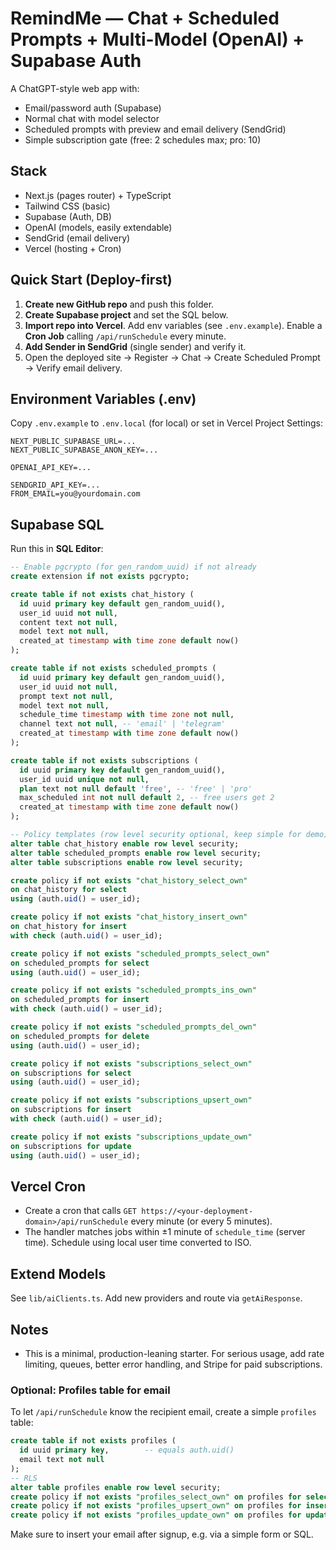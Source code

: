 # RemindMe — Chat + Scheduled Prompts + Multi-Model (OpenAI) + Supabase Auth

A ChatGPT-style web app with:
- Email/password auth (Supabase)
- Normal chat with model selector
- Scheduled prompts with preview and email delivery (SendGrid)
- Simple subscription gate (free: 2 schedules max; pro: 10)

## Stack
- Next.js (pages router) + TypeScript
- Tailwind CSS (basic)
- Supabase (Auth, DB)
- OpenAI (models, easily extendable)
- SendGrid (email delivery)
- Vercel (hosting + Cron)

## Quick Start (Deploy-first)
1) **Create new GitHub repo** and push this folder.
2) **Create Supabase project** and set the SQL below.
3) **Import repo into Vercel**. Add env variables (see `.env.example`). Enable a **Cron Job** calling `/api/runSchedule` every minute.
4) **Add Sender in SendGrid** (single sender) and verify it.
5) Open the deployed site → Register → Chat → Create Scheduled Prompt → Verify email delivery.

## Environment Variables (.env)
Copy `.env.example` to `.env.local` (for local) or set in Vercel Project Settings:
```
NEXT_PUBLIC_SUPABASE_URL=...
NEXT_PUBLIC_SUPABASE_ANON_KEY=...

OPENAI_API_KEY=...

SENDGRID_API_KEY=...
FROM_EMAIL=you@yourdomain.com
```

## Supabase SQL
Run this in **SQL Editor**:
```sql
-- Enable pgcrypto (for gen_random_uuid) if not already
create extension if not exists pgcrypto;

create table if not exists chat_history (
  id uuid primary key default gen_random_uuid(),
  user_id uuid not null,
  content text not null,
  model text not null,
  created_at timestamp with time zone default now()
);

create table if not exists scheduled_prompts (
  id uuid primary key default gen_random_uuid(),
  user_id uuid not null,
  prompt text not null,
  model text not null,
  schedule_time timestamp with time zone not null,
  channel text not null, -- 'email' | 'telegram'
  created_at timestamp with time zone default now()
);

create table if not exists subscriptions (
  id uuid primary key default gen_random_uuid(),
  user_id uuid unique not null,
  plan text not null default 'free', -- 'free' | 'pro'
  max_scheduled int not null default 2, -- free users get 2
  created_at timestamp with time zone default now()
);

-- Policy templates (row level security optional, keep simple for demo)
alter table chat_history enable row level security;
alter table scheduled_prompts enable row level security;
alter table subscriptions enable row level security;

create policy if not exists "chat_history_select_own"
on chat_history for select
using (auth.uid() = user_id);

create policy if not exists "chat_history_insert_own"
on chat_history for insert
with check (auth.uid() = user_id);

create policy if not exists "scheduled_prompts_select_own"
on scheduled_prompts for select
using (auth.uid() = user_id);

create policy if not exists "scheduled_prompts_ins_own"
on scheduled_prompts for insert
with check (auth.uid() = user_id);

create policy if not exists "scheduled_prompts_del_own"
on scheduled_prompts for delete
using (auth.uid() = user_id);

create policy if not exists "subscriptions_select_own"
on subscriptions for select
using (auth.uid() = user_id);

create policy if not exists "subscriptions_upsert_own"
on subscriptions for insert
with check (auth.uid() = user_id);

create policy if not exists "subscriptions_update_own"
on subscriptions for update
using (auth.uid() = user_id);
```

## Vercel Cron
- Create a cron that calls `GET https://<your-deployment-domain>/api/runSchedule` every minute (or every 5 minutes).
- The handler matches jobs within ±1 minute of `schedule_time` (server time). Schedule using local user time converted to ISO.

## Extend Models
See `lib/aiClients.ts`. Add new providers and route via `getAiResponse`.

## Notes
- This is a minimal, production-leaning starter. For serious usage, add rate limiting, queues, better error handling, and Stripe for paid subscriptions.


### Optional: Profiles table for email
To let `/api/runSchedule` know the recipient email, create a simple `profiles` table:
```sql
create table if not exists profiles (
  id uuid primary key,        -- equals auth.uid()
  email text not null
);
-- RLS
alter table profiles enable row level security;
create policy if not exists "profiles_select_own" on profiles for select using (auth.uid() = id);
create policy if not exists "profiles_upsert_own" on profiles for insert with check (auth.uid() = id);
create policy if not exists "profiles_update_own" on profiles for update using (auth.uid() = id);
```
Make sure to insert your email after signup, e.g. via a simple form or SQL.
